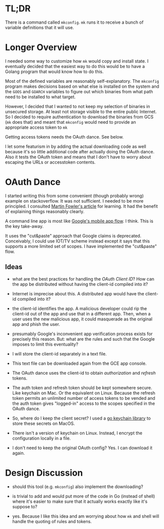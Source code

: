 # TL;DR
There is a command called `mkconfig`. `mk` runs it to receive a bunch
of variable definitions that it will use.

# Longer Overview
I needed some way to customize how `mk` would copy and install
state. I eventually decided that the easiest way to do this would be
to have a Golang program that would know how to do this.

Most of the defined variables are reasonably self-explanatory. The
`mkconfig` program makes decisions based on what else is installed
on the system and the `GOOS` and `GOARCH` variables to figure out
which binaries from what path need to be installed to what target.

However, I decided that I wanted to not keep my selection of binaries
in unsecured storage. At least not storage visible to the entire
public Internet. So I decided to require authentication to download
the binaries from GCS (`mk` does that) and meant that `mkconfig`
would need to provide an appropriate access token to `mk`

Getting access tokens needs the OAuth dance. See below.

I let some featurism in by adding the actual downloading code as well
because it's so little additional code after actually doing the OAuth
dance. Also it tests the OAuth token and means that I don't have to
worry about escaping the URLs or accesstoken contents.

# OAuth Dance
I started writing this from some convenient (though probably wrong)
example on stackoverflow. It was not sufficient. I needed to be more
principled. I consulted [Martin Fowler's
article](https://martinfowler.com/articles/command-line-google.html)
for learning. It had the benefit of explaining things reasonably
clearly.

A command line app is most like [Google's mobile app
flow](https://developers.google.com/identity/protocols/oauth2/native-app).
I think. This is the key take-away.

It uses the "cut&paste" approach that Google claims is deprecated.
Conceivably, I could use IOT/TV scheme instead except it says that
this supports a more limited set of scopes. I have implemented the
"cut&paste" flow.

## Ideas

* what are the best practices for handling the *OAuth Client ID*? How can the app
be distributed without having the client-id compiled into it?

* Internet is imprecise about this. A distributed app would have the
client-id compiled into it?

* the client-id identifies the app. A malicious developer could rip the
client-id out of the app and use that in a different app. Then, when a 
user uses the new malicious app, it could masquerade as the original
app and phish the user.

* presumably Google's inconvenient app verification process exists
for precisely this reason. But: what are the rules and such that the
Google imposes to limit this eventuality?

* I will store the client-id separately in a text file.

* This text file can be downloaded again from the GCE app console.

* The OAuth dance uses the client-id to obtain *authorization* and *refresh*
tokens. 

* The auth token and refresh token should be kept somewhere
secure. Like keychain on Mac. Or the equivalent on Linux. Because
the refresh token permits an unlimited number of access tokens to
be vended and the auth token gives "logged-in" access to the scopes
specified in the OAuth dance.

* So, where do I keep the client secret? I  used a
[go keychain library](https://github.com/keybase/go-keychain) to
store these secrets on MacOS.

* There isn't a version of keychain on Linux. Instead, I encrypt the
configuration locally in a file.

* I don't need to keep the original OAuth config? Yes. I can download it
again.

# Design Discussion

* should this tool (e.g. `mkconfig`) also implement the downloading?

* is trivial to add and would put more of the code in Go (instead of
shell) where it's easier to make sure that it actually works exactly
like it's suppose to?

* yes. Because I like this idea and am worrying about how `mk` and
shell will handle the quoting of rules and tokens.


